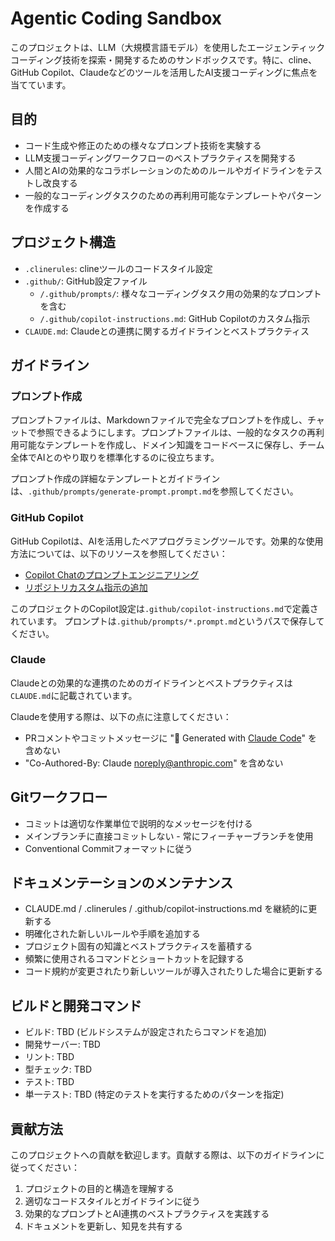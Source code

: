 # Agentic Coding Sandbox

このプロジェクトは、LLM（大規模言語モデル）を使用したエージェンティックコーディング技術を探索・開発するためのサンドボックスです。特に、cline、GitHub Copilot、Claudeなどのツールを活用したAI支援コーディングに焦点を当てています。

## 目的

- コード生成や修正のための様々なプロンプト技術を実験する
- LLM支援コーディングワークフローのベストプラクティスを開発する
- 人間とAIの効果的なコラボレーションのためのルールやガイドラインをテストし改良する
- 一般的なコーディングタスクのための再利用可能なテンプレートやパターンを作成する

## プロジェクト構造

- `.clinerules`: clineツールのコードスタイル設定
- `.github/`: GitHub設定ファイル
  - `/.github/prompts/`: 様々なコーディングタスク用の効果的なプロンプトを含む
  - `/.github/copilot-instructions.md`: GitHub Copilotのカスタム指示
- `CLAUDE.md`: Claudeとの連携に関するガイドラインとベストプラクティス

## ガイドライン

### プロンプト作成

プロンプトファイルは、Markdownファイルで完全なプロンプトを作成し、チャットで参照できるようにします。プロンプトファイルは、一般的なタスクの再利用可能なテンプレートを作成し、ドメイン知識をコードベースに保存し、チーム全体でAIとのやり取りを標準化するのに役立ちます。

プロンプト作成の詳細なテンプレートとガイドラインは、`.github/prompts/generate-prompt.prompt.md`を参照してください。

### GitHub Copilot

GitHub Copilotは、AIを活用したペアプログラミングツールです。効果的な使用方法については、以下のリソースを参照してください：

- [Copilot Chatのプロンプトエンジニアリング](https://docs.github.com/ja/copilot/using-github-copilot/copilot-chat/prompt-engineering-for-copilot-chat)
- [リポジトリカスタム指示の追加](https://docs.github.com/en/copilot/customizing-copilot/adding-repository-custom-instructions-for-github-copilot)

このプロジェクトのCopilot設定は`.github/copilot-instructions.md`で定義されています。
プロンプトは`.github/prompts/*.prompt.md`というパスで保存してください。

### Claude

Claudeとの効果的な連携のためのガイドラインとベストプラクティスは`CLAUDE.md`に記載されています。

Claudeを使用する際は、以下の点に注意してください：
- PRコメントやコミットメッセージに "🤖 Generated with [Claude Code](https://claude.ai/code)" を含めない
- "Co-Authored-By: Claude <noreply@anthropic.com>" を含めない

## Gitワークフロー

- コミットは適切な作業単位で説明的なメッセージを付ける
- メインブランチに直接コミットしない - 常にフィーチャーブランチを使用
- Conventional Commitフォーマットに従う

## ドキュメンテーションのメンテナンス

- CLAUDE.md / .clinerules / .github/copilot-instructions.md を継続的に更新する
- 明確化された新しいルールや手順を追加する
- プロジェクト固有の知識とベストプラクティスを蓄積する
- 頻繁に使用されるコマンドとショートカットを記録する
- コード規約が変更されたり新しいツールが導入されたりした場合に更新する

## ビルドと開発コマンド

- ビルド: TBD (ビルドシステムが設定されたらコマンドを追加)
- 開発サーバー: TBD
- リント: TBD
- 型チェック: TBD
- テスト: TBD
- 単一テスト: TBD (特定のテストを実行するためのパターンを指定)

## 貢献方法

このプロジェクトへの貢献を歓迎します。貢献する際は、以下のガイドラインに従ってください：

1. プロジェクトの目的と構造を理解する
2. 適切なコードスタイルとガイドラインに従う
3. 効果的なプロンプトとAI連携のベストプラクティスを実践する
4. ドキュメントを更新し、知見を共有する